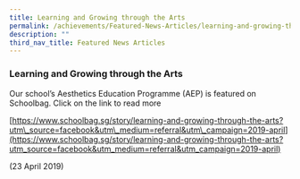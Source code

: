 ```yaml
---
title: Learning and Growing through the Arts
permalink: /achievements/Featured-News-Articles/learning-and-growing-through-the-arts/
description: ""
third_nav_title: Featured News Articles
---
```

### Learning and Growing through the Arts

Our school’s Aesthetics Education Programme (AEP) is featured on Schoolbag. Click on the link to read more

[https://www.schoolbag.sg/story/learning-and-growing-through-the-arts?utm\_source=facebook&utm\_medium=referral&utm\_campaign=2019-april](https://www.schoolbag.sg/story/learning-and-growing-through-the-arts?utm_source=facebook&utm_medium=referral&utm_campaign=2019-april)

(23 April 2019)